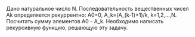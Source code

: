 Дано натуральное число N. Последовательность вещественных чисел Ak определяется 
рекуррентно: A0=0, A_k=(A_(k-1)+1)/k, k=1,2,…,N. Посчитать сумму элементов A0 - A_k.
Необходимо написать рекурсивную функцию, решающую эту задачу.